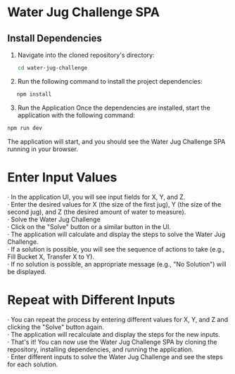 # Water Jug Challenge SPA

## Install Dependencies
1. Navigate into the cloned repository's directory:
   ```bash
   cd water-jug-challenge
   ```
   
2. Run the following command to install the project dependencies:
 ```bash
    npm install
``` 

3. Run the Application
Once the dependencies are installed, start the application with the following command:
```bash
npm run dev
``` 
The application will start, and you should see the Water Jug Challenge SPA running in your browser.

# Enter Input Values
· In the application UI, you will see input fields for X, Y, and Z.<br>
· Enter the desired values for X (the size of the first jug), Y (the size of the second jug), and Z (the desired amount of water to measure).<br>
· Solve the Water Jug Challenge<br>
· Click on the "Solve" button or a similar button in the UI.<br>
· The application will calculate and display the steps to solve the Water Jug Challenge.<br>
· If a solution is possible, you will see the sequence of actions to take (e.g., Fill Bucket X, Transfer X to Y).<br>
· If no solution is possible, an appropriate message (e.g., "No Solution") will be displayed.<br> 

# Repeat with Different Inputs
· You can repeat the process by entering different values for X, Y, and Z and clicking the "Solve" button again.<br>
· The application will recalculate and display the steps for the new inputs.<br>
· That's it! You can now use the Water Jug Challenge SPA by cloning the repository, installing dependencies, and running the application.<br>
· Enter different inputs to solve the Water Jug Challenge and see the steps for each solution.<br>
